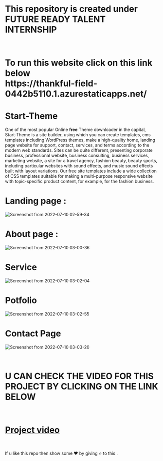 # This repository is created under  FUTURE READY TALENT INTERNSHIP 
<br>
<h1>
To run this website  click on this link below <br>
https://thankful-field-0442b5110.1.azurestaticapps.net/
</h1>

#  Start-Theme

One of the most popular Online **free** Theme downloader  in the capital,  Start-Theme is a site builder, using which you can create templates, cms templates including WordPress themes, make a high-quality home, landing page website for support, contact, services, and terms according to the modern web standards. Sites can be quite different, presenting corporate business, professional website, business consulting, business services, marketing website, a site for a travel agency, fashion beauty, beauty sports, including particular websites with sound effects, and music sound effects built with layout variations. Our free site templates include a wide collection of CSS templates suitable for making a multi-purpose responsive website with topic-specific product content, for example, for the fashion business.

# Landing page : 

![Screenshot from 2022-07-10 02-59-34](https://user-images.githubusercontent.com/85225156/178123303-57819c3b-8799-4aff-b87f-85a9e3540ac0.png)

# About page :
![Screenshot from 2022-07-10 03-00-36](https://user-images.githubusercontent.com/85225156/178123326-bced3070-618b-4c8a-8640-4e023afa9c2a.png)

# Service
![Screenshot from 2022-07-10 03-02-04](https://user-images.githubusercontent.com/85225156/178123365-4fe02bf8-485a-4d6c-8c58-d1cddb05fd79.png)

# Potfolio
![Screenshot from 2022-07-10 03-02-55](https://user-images.githubusercontent.com/85225156/178123376-905fae5e-79aa-491b-87a3-7ff710d6a9b5.png)

# Contact Page 
![Screenshot from 2022-07-10 03-03-20](https://user-images.githubusercontent.com/85225156/178123401-2c6bb95b-9dec-459f-a8c8-cc07d6d3818e.png)

<br>

# U CAN CHECK THE VIDEO FOR THIS PROJECT BY CLICKING ON THE LINK BELOW
<br>

# [Project video](https://youtu.be/AnqDyx7UWPk)

<br>

If u like this repo  then  show some ❤️ by giving ⭐ to this  . 
